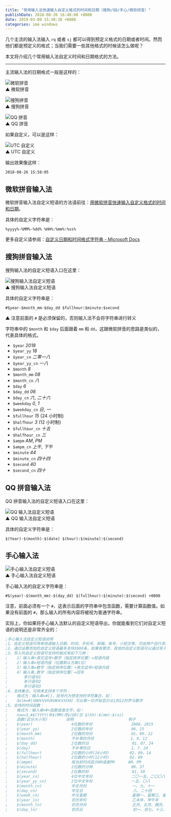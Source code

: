 ```yaml
---
title: "常用输入法快速输入自定义格式的时间和日期（搜狗/QQ/手心/微软拼音）"
publishDate: 2018-08-26 16:48:08 +0800
date: 2019-03-09 15:30:38 +0800
categories: ime windows
---
```


几个主流的输入法输入 `rq` 或者 `sj` 都可以得到预定义格式的日期或者时间。然而他们都是预定义的格式；当我们需要一些其他格式的时候该怎么做呢？

本文将介绍几个常用输入法自定义时间和日期格式的方法。

---

主流输入法的日期格式一般是这样的：

![微软拼音](/static/posts/2018-08-26-15-49-17.png)  
▲ 微软拼音

![搜狗拼音](/static/posts/2018-08-26-15-48-07.png)  
▲ 搜狗拼音

![QQ 拼音](/static/posts/2018-08-26-15-51-53.png)  
▲ QQ 拼音

如果自定义，可以是这样：

![UTC 自定义](/static/posts/2018-08-26-15-52-50.png)  
▲ UTC 自定义

输出效果像这样：

```
2018-08-26 15:58:05
```

## 微软拼音输入法

微软拼音输入法自定义短语的方法请前往：[用微软拼音快速输入自定义格式的时间和日期](/ime/2017/09/18/date-time-format-using-microsoft-pinyin.html)。

具体的自定义字符串是：

```
%yyyy%-%MM%-%dd% %HH%:%mm%:%ss%
```

更多自定义请参阅：[自定义日期和时间格式字符串 - Microsoft Docs](https://docs.microsoft.com/zh-cn/dotnet/standard/base-types/custom-date-and-time-format-strings?wt.mc_id=MVP)

## 搜狗拼音输入法

搜狗输入法的自定义短语入口在这里：

![搜狗输入法自定义短语](/static/posts/2018-08-26-15-59-22.png)  
▲ 搜狗输入法自定义短语

具体的自定义字符串是：

```
#$year-$month_mm-$day_dd $fullhour:$minute:$second
```

▲ 注意前面的 `#` 是必须保留的，否则输入法不会将字符串进行转义

字符串中的 `$month` 和 `$day` 后面跟着 `mm` 和 `dd`，这跟微软拼音的思路是类似的，代表具体的格式。

- `$year` *2018*
- `$year_yy` *18*
- `$year_cn` *二零一八*
- `$year_yy_cn` *一八*
- `$month` *8*
- `$month_mm` *08*
- `$month_cn` *八*
- `$day` *6*
- `$day_dd` *06*
- `$day_cn` *六*, *二十六*
- `$weekday` *0*, *1*
- `$weekday_cn` *日*, *一*
- `$fullhour` *15* (24 小时制)
- `$halfhour` *3* (12 小时制)
- `$fullhour_cn` *十五*
- `$halfhour_cn` *三*
- `$ampm` *AM*, *PM*
- `$ampm_cn` *上午*, *下午*
- `$minute` *44*
- `$minute_cn` *四十四*
- `$second` *40*
- `$second_cn` *四十*

## QQ 拼音输入法

QQ 拼音输入法的自定义短语入口在这里：

![QQ 输入法自定义短语](/static/posts/2018-08-26-16-16-37.png)  
▲ QQ 输入法自定义短语

具体的自定义字符串是：

```
$(Year)-$(month)-$(date) $(hour):$(minute):$(second)
```

## 手心输入法

![手心输入法自定义短语](/static/posts/2018-12-28-13-09-44.png)  
▲ 手心输入法自定义短语

手心输入法的自定义字符串是：

```
#$(year)-$(month_mm)-$(day_dd) $(fullhour):$(minute):$(second) +0800
```

注意，前面必须有一个 `#`，这表示后面的字符串中包含函数，需要计算函数值。如果没有前面的 `#`，那么输入的所有内容将被视为普通字符串。

实际上，你如果将手心输入法默认的自定义短语导出，你就能看到它们对自定义短语的说明还是非常齐全的：

```ini
;手心输入法自定义短语说明
;1、自定义短语可用来快速输入日期、时间、手机号、邮箱、账号、小短文等，可由用户自行添加和修改
;2、通过设置添加的自定义短语最多支持1000条，如果有需求，其他的自定义短语可以通过导入个性短语来实现，导入个性短语支持最大50MB和最多一百万条个性短语的文本文件，当文本大小超过50MB不进行导入，当文本中词条数超过一百万条时，只录入前一百万条数据。
;3、导入的自定义短语可支持的格式有如下几种：
;    1）输入串+英文逗号+数字（指定排序位置）=短语内容
;    2）输入串=短语内容（位置默认为第1位）
;    3）输入串=数字（指定排序位置）+英文逗号+短语内容
;    4）输入串,数字（指定排序位置）=回车
;       多行语句1
;       多行语句2
;       多行语句3
;4、支持集合，可用来支持多个字符：
;    格式为：输入串=#[]，括号内为想支持的字符集合，如：
;    dxlm=#[ⅠⅡⅢⅣⅤⅥⅦⅧⅨⅩⅪⅫ] 可从第一位开始显示从1到12的罗马数字
;5、支持的时间函数：
;    格式为：输入串=#+函数或者文字，如：
;    now=3,#$(YYYY)年$(MM)月$(DD)日 $(hh):$(mm):$(ss)
;    函数(区分大小写)        说明                        例子
;    $(year)                 4位数的年份                 2006、2015
;    $(year_yy)              2位数的年份                 06、15
;    $(month_mm)             2位数的月份                 01、09、12
;    $(month)                不补零的月份                1、9、12
;    $(day_dd)               2位数的日                   01、07、24
;    $(day)                  不补零的日                  1、7、24
;    $(fullhour)             2位数的小时(24小时)         02、09、14
;    $(halfhour)             2位数的小时(12小时)         02、09
;    $(ampm)                 按当前时间显示AM或者PM      AM、PM
;    $(minute)               2位数的分钟                 08、37
;    $(second)               2位数的秒                   01、59
;    $(year_cn)              4位中文年份                 二〇一五、二〇〇八
;    $(year_yy_cn)           2位中文年份                 一五、〇八
;    $(month_cn)             中文月份                    一、九、十一
;    $(day_cn)               中文日                      八、二十四
;    $(week_cn)              中文星期                    星期一、星期三、星期天
;    $(year_ln)              农历年份                    乙未年、甲午年
;    $(month_ln)             农历月份                    正月、五月、腊月、冬月
;    $(day_ln)               农历日                      初一、初七、十三、廿四
```
